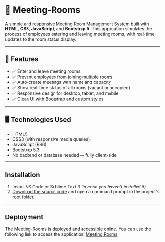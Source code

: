 
# 🏢 Meeting-Rooms

A simple and responsive Meeting Room Management System built with **HTML**, **CSS**, **JavaScript**, and **Bootstrap 5**. This application simulates the process of employees entering and leaving meeting rooms, with real-time updates to the room status display.

---

## 🔧 Features

- ✅ Enter and leave meeting rooms
- ✅ Prevent employees from joining multiple rooms
- ✅ Auto-create meetings with name and capacity
- ✅ Show real-time status of all rooms (vacant or occupied)
- ✅ Responsive design for desktop, tablet, and mobile
- ✅ Clean UI with Bootstrap and custom styles

---

## 🖥️ Technologies Used

- HTML5
- CSS3 (with responsive media queries)
- JavaScript (ES6)
- Bootstrap 5.3
- No backend or database needed — fully client-side

---

## Installation

1. Install VS Code or Sublime Text 3 *(in case you haven't installed it)*.
2. [Download the source code](https://github.com/prem-kumar412/Meeting-Rooms.git) and open a command prompt in the project's root folder.

---

##  Deployment     

The Meeting-Rooms is deployed and accessible online. You can use the following link to access the application: [Meeting Rooms](https://prem-kumar412.github.io/Meeting-Rooms/)


